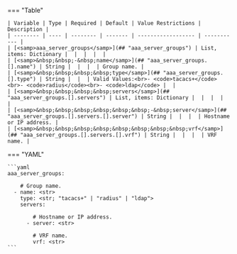 <!--
  ~ Copyright (c) 2024 Arista Networks, Inc.
  ~ Use of this source code is governed by the Apache License 2.0
  ~ that can be found in the LICENSE file.
  -->
=== "Table"

    | Variable | Type | Required | Default | Value Restrictions | Description |
    | -------- | ---- | -------- | ------- | ------------------ | ----------- |
    | [<samp>aaa_server_groups</samp>](## "aaa_server_groups") | List, items: Dictionary |  |  |  |  |
    | [<samp>&nbsp;&nbsp;-&nbsp;name</samp>](## "aaa_server_groups.[].name") | String |  |  |  | Group name. |
    | [<samp>&nbsp;&nbsp;&nbsp;&nbsp;type</samp>](## "aaa_server_groups.[].type") | String |  |  | Valid Values:<br>- <code>tacacs+</code><br>- <code>radius</code><br>- <code>ldap</code> |  |
    | [<samp>&nbsp;&nbsp;&nbsp;&nbsp;servers</samp>](## "aaa_server_groups.[].servers") | List, items: Dictionary |  |  |  |  |
    | [<samp>&nbsp;&nbsp;&nbsp;&nbsp;&nbsp;&nbsp;-&nbsp;server</samp>](## "aaa_server_groups.[].servers.[].server") | String |  |  |  | Hostname or IP address. |
    | [<samp>&nbsp;&nbsp;&nbsp;&nbsp;&nbsp;&nbsp;&nbsp;&nbsp;vrf</samp>](## "aaa_server_groups.[].servers.[].vrf") | String |  |  |  | VRF name. |

=== "YAML"

    ```yaml
    aaa_server_groups:

        # Group name.
      - name: <str>
        type: <str; "tacacs+" | "radius" | "ldap">
        servers:

            # Hostname or IP address.
          - server: <str>

            # VRF name.
            vrf: <str>
    ```
